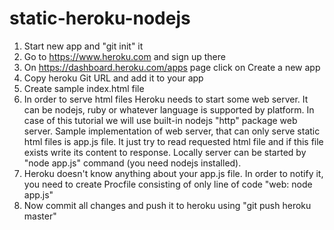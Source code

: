 static-heroku-nodejs
====================

1) Start new app and "git init" it
2) Go to https://www.heroku.com and sign up there
3) On https://dashboard.heroku.com/apps page click on Create a new app
4) Copy heroku Git URL and add it to your app
5) Create sample index.html file
6) In order to serve html files Heroku needs to start some web server.
It can be nodejs, ruby or whatever language is supported by platform.
In case of this tutorial we will use built-in nodejs "http" package web server.
Sample implementation of web server, that can only serve static html files is app.js file.
It just try to read requested html file and if this file exists write its content to response.
Locally server can be started by "node app.js" command (you need nodejs installed).
7) Heroku doesn't know anything about your app.js file. In order to notify it, you need to create Procfile consisting of only line of code
"web: node app.js"
8) Now commit all changes and push it to heroku using "git push heroku master"